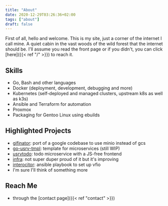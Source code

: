 ```yaml
---
title: "About"
date: 2020-12-29T03:26:36+02:00
tags: ["about"]
draft: false
---
```


First of all, hello and welcome. This is my site, just a corner of the internet I call mine.
A quiet cabin in the vast woods of the wild forest that the internet should be.
I'll assume you read the front page or if you didn't, you can click [here]({{< ref "/" >}}) to reach it.

## Skills
- Go, Bash and other languages
- Docker (deployment, development, debugging and more)
- Kubernetes (self-deployed and managed clusters, upstream k8s as well as k3s)
- Ansible and Terraform for automation
- Proxmox
- Packaging for Gentoo Linux using ebuilds

## Highlighted Projects
- [gifinator](https://gitlab.com/insanitywholesale/gifinator): port of a google codebase to use minio instead of gcs
- [go-usrv-tmpl](https://github.com/insanitywholesale/go-usrv-tmpl): template for microservices (still WIP)
- [usrvtodo](https://gitlab.com/insanitywholesale/usrvtodo): todo microservice with a JS-free frontend
- [infra](https://gitlab.com/insanitywholesale/infra): not super duper proud of it but it's improving
- [interocitor](https://github.com/insanitywholesale/interocitor): ansible playbook to set up vfio
- I'm sure I'll think of something more

## Reach Me
- through the [contact page]({{< ref "contact" >}})
